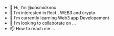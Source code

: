 - 👋 Hi, I’m @cosmicknox
- 👀 I’m interested in Rect , WEB3 and crypto
- 🌱 I’m currently learning Web3 app Developement
- 💞️ I’m looking to collaborate on ...
- 📫 How to reach me ...

<!---
cosmicknox/cosmicknox is a ✨ special ✨ repository because its `README.md` (this file) appears on your GitHub profile.
You can click the Preview link to take a look at your changes.
--->
